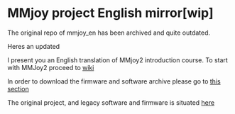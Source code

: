 # MMjoy project English mirror[wip]

The original repo of mmjoy_en has been archived and quite outdated. 

Heres an updated

I present you an English translation of MMjoy2 introduction course.
To start with MMJoy2 proceed to [wiki](https://github.com/MMjoy/mmjoy_en/wiki)

In order to download the firmware and software archive please go to [this section](https://github.com/MMjoy/mmjoy_en/tree/master/firmware%20and%20software%20release)

The original project, and legacy software and firmware is situated [here](https://sites.google.com/site/mmjoyproject/)

